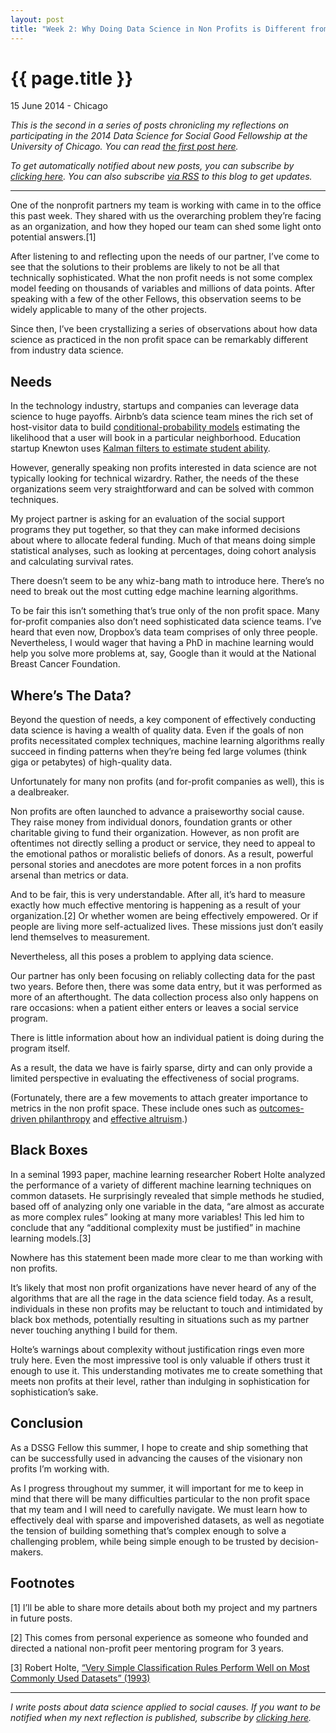 ```yaml
---
layout: post
title: "Week 2: Why Doing Data Science in Non Profits is Different from Industry"
---
```


{{ page.title }}
================

<p class="meta">15 June 2014 - Chicago</p>

*This is the second in a series of posts chronicling my reflections on participating in the 2014 Data Science for Social Good Fellowship at the University of Chicago. You can read [the first post here](http://www.carlshan.com/2014/06/08/dssg-week1.html).*  

*To get automatically notified about new posts, you can subscribe by [clicking here](https://carlshan.wufoo.com/forms/join-other-readers/). You can also subscribe [via RSS](http://feeds.feedburner.com/carlshan) to this blog to get updates.*

------

One of the nonprofit partners my team is working with came in to the office this past week. They shared with us the overarching problem they’re facing as an organization, and how they hoped our team can shed some light onto potential answers.[1]

After listening to and reflecting upon the needs of our partner, I’ve come to see that the solutions to their problems are likely to not be all that technically sophisticated. What the non profit needs is not some complex model feeding on thousands of variables and millions of data points. After speaking with a few of the other Fellows, this observation seems to be widely applicable to many of the other projects.

Since then, I’ve been crystallizing a series of observations about how data science as practiced in the non profit space can be remarkably different from industry data science.

## Needs

In the technology industry, startups and companies can leverage data science to huge payoffs. Airbnb’s data science team mines the rich set of host-visitor data to build [conditional-probability models](http://nerds.airbnb.com/location-relevance/) estimating the likelihood that a user will book in a particular neighborhood. Education startup Knewton uses [Kalman filters to estimate student ability](http://www.knewton.com/tech/blog/2013/11/kalman-filter/).

However, generally speaking non profits interested in data science are not typically looking for technical wizardry. Rather, the needs of the these organizations seem very straightforward and can be solved with common techniques.

My project partner is asking for an evaluation of the social support programs they put together, so that they can make informed decisions about where to allocate federal funding. Much of that means doing simple statistical analyses, such as looking at percentages, doing cohort analysis and calculating survival rates.

There doesn’t seem to be any whiz-bang math to introduce here. There’s no need to break out the most cutting edge machine learning algorithms.

To be fair this isn’t something that’s true only of the non profit space. Many for-profit companies also don’t need sophisticated data science teams. I’ve heard that even now, Dropbox’s data team comprises of only three people. Nevertheless, I would wager that having a PhD in machine learning would help you solve more problems at, say, Google than it would at the National Breast Cancer Foundation.

## Where’s The Data?

Beyond the question of needs, a key component of effectively conducting data science is having a wealth of quality data. Even if the goals of non profits necessitated complex techniques, machine learning algorithms really succeed in finding patterns when they’re being fed large volumes (think giga or petabytes) of high-quality data.

Unfortunately for many non profits (and for-profit companies as well), this is a dealbreaker.

Non profits are often launched to advance a praiseworthy social cause. They raise money from individual donors, foundation grants or other charitable giving to fund their organization. However, as non profit are oftentimes not directly selling a product or service, they need to appeal to the emotional pathos or moralistic beliefs of donors. As a result, powerful personal stories and anecdotes are more potent forces in a non profits arsenal than metrics or data.

And to be fair, this is very understandable. After all, it’s hard to measure exactly how much effective mentoring is happening as a result of your organization.[2] Or whether women are being effectively empowered. Or if people are living more self-actualized lives. These missions just don’t easily lend themselves to measurement.

Nevertheless, all this poses a problem to applying data science.

Our partner has only been focusing on reliably collecting data for the past two years. Before then, there was some data entry, but it was performed as more of an afterthought. The data collection process also only happens on rare occasions: when a patient either enters or leaves a social service program.

There is little information about how an individual patient is doing during the program itself.

As a result, the data we have is fairly sparse, dirty and can only provide a limited perspective in evaluating the effectiveness of social programs.

(Fortunately, there are a few movements to attach greater importance to metrics in the non profit space. These include ones such as [outcomes-driven philanthropy](http://www.gatesfoundation.org/Who-We-Are/Resources-and-Media/Annual-Letters-List/Annual-Letter-2013) and [effective altruism](https://www.ted.com/talks/peter_singer_the_why_and_how_of_effective_altruism).)

## Black Boxes

In a seminal 1993 paper, machine learning researcher Robert Holte analyzed the performance of a variety of different machine learning techniques on common datasets. He surprisingly revealed that simple methods he studied, based off of analyzing only one variable in the data, “are almost as accurate as more complex rules” looking at many more variables! This led him to conclude that any “additional complexity must be justified” in machine learning models.[3]

Nowhere has this statement been made more clear to me than working with non profits.

It’s likely that most non profit organizations have never heard of any of the algorithms that are all the rage in the data science field today. As a result, individuals in these non profits may be reluctant to touch and intimidated by black box methods, potentially resulting in situations such as my partner never touching anything I build for them.

Holte’s warnings about complexity without justification rings even more truly here. Even the most impressive tool is only valuable if others trust it enough to use it. This understanding motivates me to create something that meets non profits at their level, rather than indulging in sophistication for sophistication’s sake.

## Conclusion

As a DSSG Fellow this summer, I hope to create and ship something that can be successfully used in advancing the causes of the visionary non profits I’m working with.

As I progress throughout my summer, it will important for me to keep in mind that there will be many difficulties particular to the non profit space that my team and I will need to carefully navigate. We must learn how to effectively deal with sparse and impoverished datasets, as well as negotiate the tension of building something that’s complex enough to solve a challenging problem, while being simple enough to be trusted by decision-makers.

## Footnotes

[1] I’ll be able to share more details about both my project and my partners in future posts.

[2] This comes from personal experience as someone who founded and directed a national non-profit peer mentoring program for 3 years.

[3] Robert Holte, [“Very Simple Classification Rules Perform Well
on Most Commonly Used Datasets” (1993)](http://webdocs.cs.ualberta.ca/~holte/Publications/simple_rules.pdf)

----

*I write posts about data science applied to social causes. If you want to be notified when my next reflection is published, subscribe by [clicking here](https://carlshan.wufoo.com/forms/join-other-readers/).*
